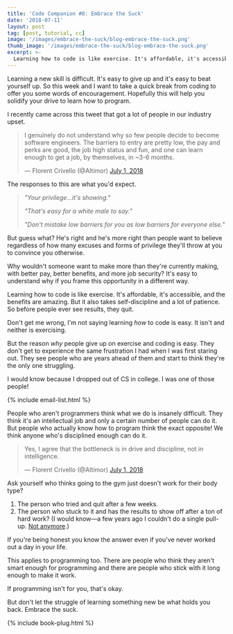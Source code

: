 ```yaml
---
title: 'Code Companion #8: Embrace the Suck'
date: '2018-07-11'
layout: post
tag: [post, tutorial, cc]
image: '/images/embrace-the-suck/blog-embrace-the-suck.png'
thumb_image: '/images/embrace-the-suck/blog-embrace-the-suck.png'
excerpt: >-
  Learning how to code is like exercise. It's affordable, it's accessible, and the benefits are amazing. But it also takes self-discipline and a lot of patience. So before people ever see results, they quit.
---
```


Learning a new skill is difficult. It's easy to give up and it's easy to beat yourself up. So this week and I want to take a quick break from coding to offer you some words of encouragement. Hopefully this will help you solidify your drive to learn how to program.

I recently came across this tweet that got a lot of people in our industry upset.

<blockquote class="twitter-tweet" data-lang="en"><p lang="en" dir="ltr">I genuinely do not understand why so few people decide to become software engineers. The barriers to entry are pretty low, the pay and perks are good, the job high status and fun, and one can learn enough to get a job, by themselves, in ~3-6 months.</p>&mdash; Florent Crivello (@Altimor) <a href="https://twitter.com/Altimor/status/1013521884200210432?ref_src=twsrc%5Etfw">July 1, 2018</a></blockquote>

The responses to this are what you'd expect.

> *"Your privilege...it's showing."*
>
> *"That's easy for a white male to say."*
>
> *"Don't mistake low barriers for you as low barriers for everyone else."*

But guess what? He's right and he's more right than people want to believe regardless of how many excuses and forms of privilege they'll throw at you to convince you otherwise.

Why wouldn't someone want to make more than they're currently making, with better pay, better benefits, and more job security? It's easy to understand why if you frame this opportunity in a different way.

Learning how to code is like exercise. It's affordable, it's accessible, and the benefits are amazing. But it also takes self-discipline and a lot of patience. So before people ever see results, they quit.

Don't get me wrong, I'm not saying learning *how* to code is easy. It isn't and neither is exercising.

But the reason *why* people give up on exercise and coding is easy. They don't get to experience the same frustration I had when I was first staring out. They see people who are years ahead of them and start to think they're the only one struggling.

I would know because I dropped out of CS in college. I was one of those people!

{% include email-list.html %}

People who aren't programmers think what we do is insanely difficult. They think it's an intellectual job and only a certain number of people can do it. But people who actually know how to program think the exact opposite! We think anyone who's disciplined enough can do it.

<blockquote class="twitter-tweet" data-conversation="none" data-lang="en"><p lang="en" dir="ltr">Yes, I agree that the bottleneck is in drive and discipline, not in intelligence.</p>&mdash; Florent Crivello (@Altimor) <a href="https://twitter.com/Altimor/status/1013526449511456770?ref_src=twsrc%5Etfw">July 1, 2018</a></blockquote>

Ask yourself who thinks going to the gym just doesn't work for their body type? 

1. The person who tried and quit after a few weeks.
2. The person who stuck to it and has the results to show off after a ton of hard work? (I would know—a few years ago I couldn't do a single pull-up. [Not anymore](https://www.instagram.com/p/BkdKiQynT_Y/?taken-by=adamjmorgan).)

If you're being honest you know the answer even if you've never worked out a day in your life.

This applies to programming too. There are people who think they aren't smart enough for programming and there are people who stick with it long enough to make it work.

If programming isn't for you, that's okay.

But don't let the struggle of learning something new be what holds you back. Embrace the suck.

{% include book-plug.html %}